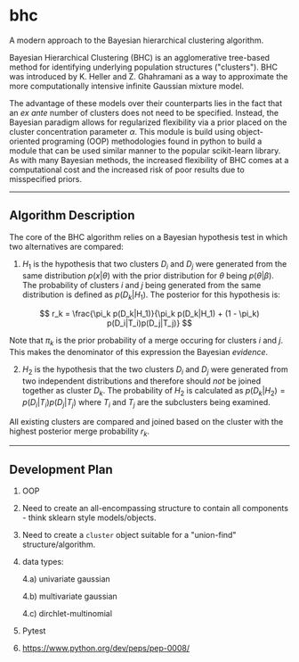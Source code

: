 # bhc

A modern approach to the Bayesian hierarchical clustering algorithm.

Bayesian Hierarchical Clustering (BHC) is an agglomerative tree-based method for identifying underlying population structures ("clusters"). BHC was introduced by K. Heller and Z. Ghahramani as a way to approximate the more computationally intensive infinite Gaussian mixture model.

The advantage of these models over their counterparts lies in the fact that an *ex ante* number of clusters does not need to be specified. Instead, the Bayesian paradigm allows for regularized flexibility via a prior placed on the cluster concentration parameter $\alpha$. This module is build using object-oriented programing (OOP) methodologies found in python to build a module that can be used similar manner to the popular scikit-learn library. As with many Bayesian methods, the increased flexibility of BHC comes at a computational cost and the increased risk of poor results due to misspecified priors. 

---

## Algorithm Description
 
The core of the BHC algorithm relies on a Bayesian hypothesis test in which two alternatives are compared:

1) $H_1$ is the hypothesis that two clusters $D_i$ and $D_j$ were generated from the same distribution $p(x | \theta)$ with the prior distribution for $\theta$ being $p(\theta | \beta)$. The probability of clusters $i$ and $j$ being generated from the same distribution is defined as $p(D_k|H_1)$. The posterior for this hypothesis is:

$$
r_k = \frac{\pi_k p(D_k|H_1)}{\pi_k p(D_k|H_1) + (1 - \pi_k) p(D_i|T_i)p(D_j|T_j)}
$$

Note that $\pi_k$ is the prior probability of a merge occuring for clusters $i$ and $j$. This makes the denominator of this expression the Bayesian *evidence*.

2) $H_2$ is the hypothesis that the two clusters $D_i$ and $D_j$ were generated from two independent distributions and therefore should *not* be joined together as cluster $D_k$. The probability of $H_2$ is calculated as $p(D_k|H_2) = p(D_i|T_i)p(D_j|T_j)$ where $T_i$ and $T_j$ are the subclusters being examined.

All existing clusters are compared and joined based on the cluster with the highest posterior merge probability $r_k$.

---

## Development Plan

1) OOP

2) Need to create an all-encompassing structure to contain all components - think sklearn style models/objects.

3) Need to create a `cluster` object suitable for a "union-find" structure/algorithm.

4) data types:

    4.a) univariate gaussian
    
    4.b) multivariate gaussian
    
    4.c) dirchlet-multinomial

5) Pytest

6) https://www.python.org/dev/peps/pep-0008/

